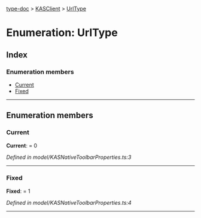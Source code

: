 [type-doc](../README.md) > [KASClient](../modules/kasclient.md) > [UrlType](../enums/kasclient.urltype.md)

# Enumeration: UrlType

## Index

### Enumeration members

* [Current](kasclient.urltype.md#current)
* [Fixed](kasclient.urltype.md#fixed)

---

## Enumeration members

<a id="current"></a>

###  Current

**Current**:  = 0

*Defined in model/KASNativeToolbarProperties.ts:3*

___
<a id="fixed"></a>

###  Fixed

**Fixed**:  = 1

*Defined in model/KASNativeToolbarProperties.ts:4*

___

